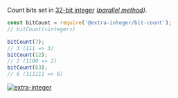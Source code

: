 Count bits set in [32-bit integer] *([parallel method])*.

```javascript
const bitCount = require('@extra-integer/bit-count');
// bitCount(<integer>)

bitCount(7);
// 3 (111 => 3)
bitCount(12);
// 2 (1100 => 2)
bitCount(63);
// 6 (111111 => 6)
```


[![extra-integer](https://i.imgur.com/toEbRv5.jpg)](https://www.npmjs.com/package/extra-integer)

[32-bit integer]: https://developer.mozilla.org/en-US/docs/Web/JavaScript/Reference/Operators/Bitwise_Operators
[parallel method]: http://graphics.stanford.edu/~seander/bithacks.html#CountBitsSetParallel
